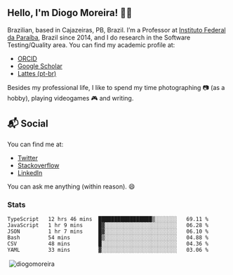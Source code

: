 ## Hello, I'm Diogo Moreira! 👋🏻

Brazilian, based in Cajazeiras, PB, Brazil.
I’m a Professor at [Instituto Federal da Paraíba](https://ifpb.edu.br), Brazil since 2014, and I do research in the Software Testing/Quality area. You can find my academic profile at:

- [ORCID](https://orcid.org/0000-0003-1803-6565)
- [Google Scholar](https://scholar.google.com.br/citations?hl=pt-BR&user=DlSdlvEAAAAJ)
- [Lattes (pt-br)](http://buscatextual.cnpq.br/buscatextual/visualizacv.do?id=K4384159A1)

Besides my professional life, I like to spend my time photographing 📷 (as a hobby), playing videogames 🎮 and writing.

## 📬 Social

You can find me at:

- [Twitter](https://twitter.com/diogodmoreira)
- [Stackoverflow](https://stackoverflow.com/users/1541533/diogo-moreira)
- [LinkedIn](https://linkedin.com/in/diogodmoreira)

You can ask me anything (within reason). 😄

### Stats

<!--START_SECTION:waka-->

```text
TypeScript   12 hrs 46 mins  █████████████████▒░░░░░░░   69.11 %
JavaScript   1 hr 9 mins     █▓░░░░░░░░░░░░░░░░░░░░░░░   06.28 %
JSON         1 hr 7 mins     █▓░░░░░░░░░░░░░░░░░░░░░░░   06.10 %
Bash         54 mins         █▒░░░░░░░░░░░░░░░░░░░░░░░   04.88 %
CSV          48 mins         █░░░░░░░░░░░░░░░░░░░░░░░░   04.36 %
YAML         33 mins         ▓░░░░░░░░░░░░░░░░░░░░░░░░   03.06 %
```

<!--END_SECTION:waka-->

<p>&nbsp;<img align="center" src="https://github-readme-stats.vercel.app/api?username=diogomoreira&show_icons=true&theme=dark&locale=en" alt="diogomoreira" /></p>
